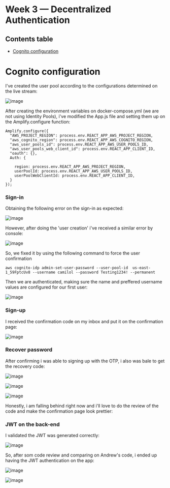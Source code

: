 # Week 3 — Decentralized Authentication

## Contents table

- [Cognito configuration](#cognito-configuration)

# Cognito configuration

I've created the user pool according to the configurations determined on the live stream:

![image](https://user-images.githubusercontent.com/49325152/224083459-aa19d7ab-be48-4a53-9100-8e4520a760c9.png)

After creating the environment variables on docker-compose.yml (we are not using Identity Pools), i've modified the App.js file and setting them up on the Amplify.configure function: 

````
Amplify.configure({
  "AWS_PROJECT_REGION": process.env.REACT_APP_AWS_PROJECT_REGION,
  "aws_cognito_region": process.env.REACT_APP_AWS_COGNITO_REGION,
  "aws_user_pools_id": process.env.REACT_APP_AWS_USER_POOLS_ID,
  "aws_user_pools_web_client_id": process.env.REACT_APP_CLIENT_ID,
  "oauth": {},
  Auth: {

    region: process.env.REACT_APP_AWS_PROJECT_REGION,
    userPoolId: process.env.REACT_APP_AWS_USER_POOLS_ID,        
    userPoolWebClientId: process.env.REACT_APP_CLIENT_ID,
  }
});
````

### Sign-in

Obtaining the following error on the sign-in as expected:

![image](https://user-images.githubusercontent.com/49325152/224176594-d00f0a56-7628-4c5c-bc34-6ad3adf90d77.png)

However, after doing the 'user creation' i've received a similar error by console:

![image](https://user-images.githubusercontent.com/49325152/224178566-4a10a7ca-201f-40c4-9a1d-9c606a66d97c.png)

So, we fixed it by using the following command to force the user confirmation

````
aws cognito-idp admin-set-user-password --user-pool-id  us-east-1_59FptcUv8 --username camilol --password Testing1234! --permanent
````

Then we are authenticated, making sure the name and preffered username values are configured for our first user:

![image](https://user-images.githubusercontent.com/49325152/224446393-a99ab909-2e4f-45ff-a287-af2338c4c236.png)

### Sign-up

I received the confirmation code on my inbox and put it on the confirmation page:

![image](https://user-images.githubusercontent.com/49325152/224862663-92444f1a-28fd-4565-afff-a5c8dca98c34.png)

### Recover password 

After confirming i was able to signing up with the OTP, i also was bale to get the recovery code:

![image](https://user-images.githubusercontent.com/49325152/224864694-6d59f76e-cad9-4821-be25-3bf00af8fc6d.png)

![image](https://user-images.githubusercontent.com/49325152/224864766-41de1018-5127-44dc-81a7-50f288bf462f.png)

![image](https://user-images.githubusercontent.com/49325152/224864799-b9569fce-6b74-49e5-9437-a5d5926f6043.png)

Honestly, i am falling behind right now and i'll love to do the review of the code and make the confirmation page look prettier:

### JWT on the back-end

I validated the JWT was generated correctly:

![image](https://user-images.githubusercontent.com/49325152/224869570-7f9a13f4-ba4e-4e50-a109-8b1258b29198.png)

So, after som code review and comparing on Andrew's code, i ended up having the JWT authentication on the app:

![image](https://user-images.githubusercontent.com/49325152/225139341-bc545d26-c89c-407f-923a-7f199fb528e6.png)


![image](https://user-images.githubusercontent.com/49325152/225139179-055cb559-af00-41ba-a87b-e50c649551d8.png)

